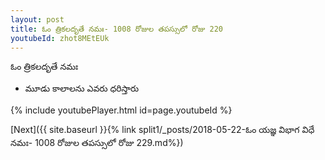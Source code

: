 ```yaml
---
layout: post
title: ఓం త్రికలదృతే నమః- 1008 రోజుల తపస్సులో రోజు 220
youtubeId: zhot8MEtEUk
---
```

 
 
 ఓం త్రికలదృతే నమః  
 
 -  మూడు కాలాలను ఎవరు ధరిస్తారు 
 
  
 
  
 
 
 
 
 
 


{% include youtubePlayer.html id=page.youtubeId %}
 
[Next]({{ site.baseurl }}{% link  split1/_posts/2018-05-22-ఓం యజ్ఞ విభాగ విధే నమః- 1008 రోజుల తపస్సులో రోజు  229.md%})
 
